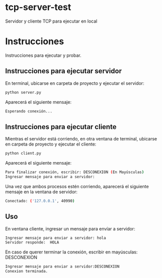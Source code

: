 # tcp-server-test
Servidor y cliente TCP para ejecutar en local

# Instrucciones

Instrucciones para ejecutar y probar.

## Instrucciones para ejecutar servidor

En terminal, ubicarse en carpeta de proyecto y ejecutar el servidor:

```bash
python server.py
```
Aparecerá el siguiente mensaje:
```bash
Esperando conexión...
```

## Instrucciones para ejecutar cliente

Mientras el servidor está corriendo, en otra ventana de terminal, ubicarse en carpeta de proyecto y ejecutar el cliente:

```bash
python client.py
```
Aparecerá el siguiente mensaje:
```bash
Para finalizar conexión, escribir: DESCONEXION (En Mayúsculas)
Ingresar mensaje para enviar a servidor:
```
Una vez que ambos procesos estén corriendo, aparecerá el siguiente mensaje en la ventana de servidor:

```bash
Conectado: ('127.0.0.1', 40990)
```

## Uso
En ventana cliente, ingresar un mensaje para envíar a servidor:

```bash
Ingresar mensaje para enviar a servidor: hola
Servidor responde:  HOLA

```
En caso de querer terminar la conexión, escribir en mayúsculas: DESCONEXION
```bash
Ingresar mensaje para enviar a servidor:DESCONEXION
Conexion terminada.
```
